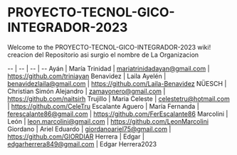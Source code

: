 # PROYECTO-TECNOL-GICO-INTEGRADOR-2023
Welcome to the PROYECTO-TECNOL-GICO-INTEGRADOR-2023 wiki! creacion del Repositorio  asi surgio el nombre de La Organizacion 

-- | -- | -- | --
Ayán | María Trinidad | mariatrinidadayan@gmail.com | https://github.com/triniayan
Benavidez | Laila Ayelén | benavidezlaila@gmail.com | https://github.com/Laila-Benavidez
NÜESCH | Christian Simón Alejandro | zamayonero@gmail.com | https://github.com/naitsirh
Trujillo | Maria Celeste | celestetru@hotmail.com | https://github.com/CeleTru
Escalante Aguero | María Fernanda | ferescalante86@gmail.com | https://github.com/FerEscalante86
Marcolini | León | leon.marcolini@gmail.com | https://github.com/LeonMarcolini
Giordano | Ariel Eduardo | giordanoariel75@gmail.com | https://github.com/GIORDIAR
Herrera | Edgar | edgarherrera849@gmail.com | Edgar Herrera2023
